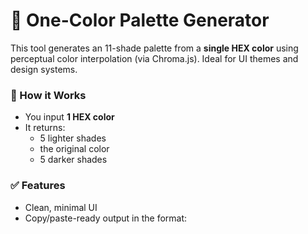 # 🎨 One-Color Palette Generator

This tool generates an 11-shade palette from a **single HEX color** using perceptual color interpolation (via Chroma.js). Ideal for UI themes and design systems.

### 🔧 How it Works

- You input **1 HEX color**
- It returns:
  - 5 lighter shades
  - the original color
  - 5 darker shades

### ✅ Features

- Clean, minimal UI
- Copy/paste-ready output in the format: